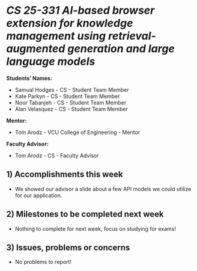 # *CS 25-331 AI-based browser extension for knowledge management using retrieval-augmented generation and large language models*

**Students' Names:**
   - Samual Hodges - CS - Student Team Member
   - Kate Parkyn - CS - Student Team Member
   - Noor Tabanjeh - CS - Student Team Member
   - Alan Velasquez - CS - Student Team Member

**Mentor:**
   - Tom Arodz  - VCU College of Engineering - Mentor

**Faculty Advisor:**
   - Tom Arodz - CS - Faculty Advisor

## 1) Accomplishments this week ##
   - We showed our advisor a slide about a few API models we could utilize for our application.

## 2) Milestones to be completed next week ##
   - Nothing to complete for next week, focus on studying for exams!

## 3) Issues, problems or concerns ##
   - No problems to report!
   


